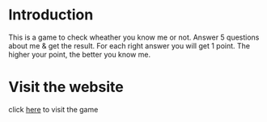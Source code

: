 # Introduction
This is a game to check wheather you know me or not. Answer 5 questions about me & get the result. For each right answer you will get 1 point. The higher your point, the better you know me.
 
# Visit the website
click [here](https://do-u-know-me.netlify.app/) to visit the game
